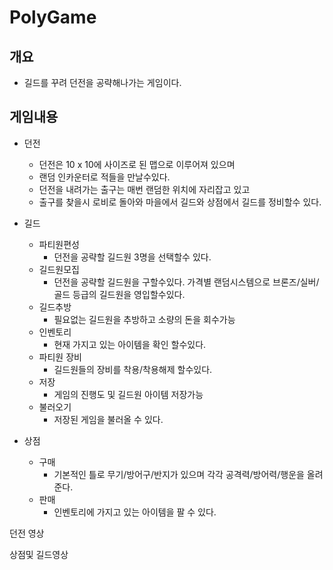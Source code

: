 # PolyGame

## 개요
* 길드를 꾸려 던전을 공략해나가는 게임이다.


## 게임내용
* 던전
  * 던전은 10 x 10에 사이즈로 된 맵으로 이루어져 있으며
  * 랜덤 인카운터로 적들을 만날수있다.
  * 던전을 내려가는 출구는 매번 랜덤한 위치에 자리잡고 있고
  * 출구를 찾을시 로비로 돌아와 마을에서 길드와 상점에서 길드를 정비할수 있다.

* 길드
  * 파티원편성
    * 던전을 공략할 길드원 3명을 선택할수 있다.
  * 길드원모집
    * 던전을 공략할 길드원을 구할수있다. 가격별 랜덤시스템으로 브론즈/실버/골드 등급의 길드원을 영입할수있다.
  * 길드추방
    * 필요없는 길드원을 추방하고 소량의 돈을 회수가능
  * 인벤토리
    * 현재 가지고 있는 아이템을 확인 할수있다.
  * 파티원 장비
    * 길드원들의 장비를 착용/착용해제 할수있다.
  * 저장
    * 게임의 진행도 및 길드원 아이템 저장가능
  * 불러오기
    * 저장된 게임을 불러올 수 있다.
  
* 상점
  * 구매
    * 기본적인 틀로 무기/방어구/반지가 있으며 각각 공격력/방어력/행운을 올려준다.
  * 판매
    * 인벤토리에 가지고 있는 아이템을 팔 수 있다.


던전 영상



상점및 길드영상



    
